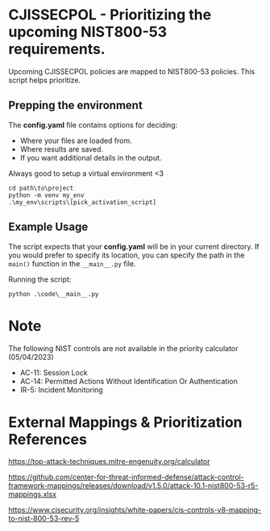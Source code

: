 # CJISSECPOL - Prioritizing the upcoming NIST800-53 requirements.
Upcoming CJISSECPOL policies are mapped to NIST800-53 policies. This script helps prioritize. 

## Prepping the environment
The **config.yaml** file contains options for deciding:
- Where your files are loaded from.
- Where results are saved.
- If you want additional details in the output. 

Always good to setup a virtual environment <3
```
cd path\to\project
python -m venv my_env
.\my_env\scripts\[pick_activation_script]
```

## Example Usage
The script expects that your **config.yaml** will be in your current directory.
If you would prefer to specify its location, you can specify the path in the `main()` function in the `__main__.py` file.

Running the script:
```
python .\code\__main__.py
```

# Note 
The following NIST controls are not available in the priority calculator (05/04/2023)
- AC-11: Session Lock
- AC-14: Permitted Actions Without Identification Or Authentication
- IR-5: Incident Monitoring

# External Mappings & Prioritization References
https://top-attack-techniques.mitre-engenuity.org/calculator

https://github.com/center-for-threat-informed-defense/attack-control-framework-mappings/releases/download/v1.5.0/attack-10.1-nist800-53-r5-mappings.xlsx

https://www.cisecurity.org/insights/white-papers/cis-controls-v8-mapping-to-nist-800-53-rev-5
